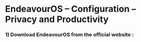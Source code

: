 # EndeavourOS – Configuration – Privacy and Productivity

### 1) Download EndeavourOS from the official website :
